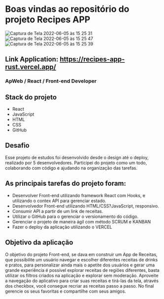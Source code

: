 # Boas vindas ao repositório do projeto Recipes APP

![Captura de Tela 2022-06-05 às 15 25 31](https://user-images.githubusercontent.com/83237861/172065013-a9e2f16a-193d-4222-b561-4976ab18a879.png) 
![Captura de Tela 2022-06-05 às 15 25 47](https://user-images.githubusercontent.com/83237861/172065019-a8f0ffa8-e281-472f-a21b-7443b53d6b7b.png)
![Captura de Tela 2022-06-05 às 15 25 39](https://user-images.githubusercontent.com/83237861/172065022-d2f65d15-006a-4d88-8105-53ef55a6b707.png)

## Link Application: https://recipes-app-rust.vercel.app/

### ApWeb / React / Front-end Developer

## Stack do projeto

* React 
* JavaScript
* HTML
* CSS
* GitHub

## Desafio

Esse projeto de estudos foi desenvolvido desde o design até o deploy, realizado por 5 desenvolvedores.
Participei do projeto como um todo, colaborando com código e ajudando na organização das tarefas.

## As principais tarefas do projeto foram:

* Desenvolver Front-end utilizando framework React com Hooks, e utilizando o contex API para gerenciar estado.
* Desenvolvedor Front-end utilizando HTML/CSS?JavaScript, responsivo.
* Consumir API a partir de um link de receitas.
* Utilizar o GitHub para o gerenciar o versionamento do código.
* Gerenciar o projeto de maneira ágil com método SCRUM e KANBAN
* Fazer o deploy da aplicação utilizando o VERCEL


## Objetivo da aplicação

O objetivo do projeto Front-end, se dava em construir um App de Receitas, que possibilite um usuário navegar e escolher diferentes receitas de drinks e pratos, para personalizar ainda mais o apetite dos usuários e gerar uma grande experiência é possível explorar receitas de regiões diferentes, basta utilizar os filtros criados na aplicação e explorar sem moderação. Aproveite a navegação do aplicativo para criar suas receitas e tirá-las da tela, através dos checkbox, você consegue recriar as receitas passo a passo. No final gerencie os seus favoritas e compartilhe com seus amigos.

